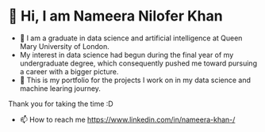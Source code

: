 # 👋 Hi, I am Nameera Nilofer Khan
- 👀 I am a graduate in data science and artificial intelligence at Queen Mary University of London. 
-  My interest in data science had begun during the final year of my undergraduate degree, which consequently pushed me toward pursuing a career with a bigger picture. 
- 🌱  This is my portfolio for the projects I work on in my data science and machine learing journey.


Thank you for taking the time :D
- 📫 How to reach me https://www.linkedin.com/in/nameera-khan-/

<!---
nameera-khan/nameera-khan is a ✨ special ✨ repository because its `README.md` (this file) appears on your GitHub profile.
You can click the Preview link to take a look at your changes.
--->
